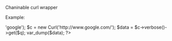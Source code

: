 Chaninable curl wrapper

Example:

<?php
$q = array('q' => 'google');
$c =  new Curl('http://www.google.com/');
$data = $c->verbose()->get($q);
var_dump($data);
?>

